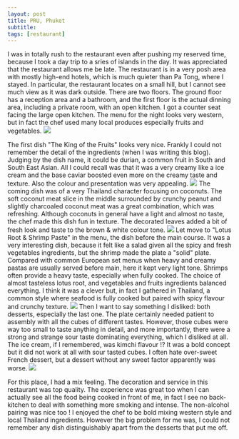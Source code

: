 ```yaml
---
layout: post
title: PRU, Phuket
subtitle: 
tags: [restaurant]
---
```


I was in totally rush to the restaurant even after pushing my reserved time, because I took a day trip to a sries of islands in the day.
It was appreciated that the restaurant allows me be late.
The restaurant is in a very posh area with mostly high-end hotels, which is much quieter than Pa Tong, where I stayed.
In particular, the restaurant locates on a small hill, but I cannot see much view as it was dark outside.
There are two floors.
The ground floor has a reception area and a bathroom, and the first floor is the actual dinning area, including a private room, with an open kitchen.
I got a counter seat facing the large open kitchen.
The menu for the night looks very western, but in fact the chef used many local produces especially fruits and vegetables.
<img src="{{ 'img/PRU-menu.jpg' | relative_url }}" />

The first dish "The King of the Fruits" looks very nice.
Frankly I could not remember the detail of the ingredients (when I was writing this blog).
Judging by the dish name, it could be durian, a common fruit in South and South East Asian.
All I could recall was that it was a very creamy like a ice cream and the base caviar boosted even more on the creamy taste and texture.
Also the colour and presentation was very appealing.
<img src="{{ 'img/PRU-king-fruit.jpg' | relative_url }}" />
The coming dish was of a very Thailand character focusing on coconuts.
The soft coconut meat slice in the middle surrounded by crunchy peanut and slightly charcoaled coconut meat was a great combination, which was refreshing.
Although coconuts in general have a light and almost no taste, the chef made this dish fun in texture.
The decorated leaves added a bit of fresh look and taste to the brown & white colour tone.
<img src="{{ 'img/PRU-coconut.jpg' | relative_url }}" />
Let move to "Lotus Root & Shrimp Paste" in the menu, the dish before the main course.
It was a very interesting dish, because it felt like a salad given all the spicy and fresh vegetables ingredients, but the shrimp made the plate a "solid" plate.
Compared with common European set menus when heavy and creamy pastas are usually served before main, here it kept very light tone.
Shrimps often provide a heavy taste, especially when fully cooked.
The choice of almost tasteless lotus root, and vegetables and fruits ingredients balanced everything.
I think it was a clever but, in fact I gathered in Thailand, a common style where seafood is fully cooked but paired with spicy flavour and crunchy texture.
<img src="{{ 'img/PRU-shrimp.jpg' | relative_url }}" />
Then I want to say something I disliked: both desserts, especially the last one.
The plate certainly needed patient to assembly with all the cubes of different tastes.
However, those cubes were way too small to taste anything in detail, and more importantly, there were a strong and strange sour taste dominating everything, which I disliked at all.
The ice cream, if I remembered, was kimchi flavour !?
It was a bold concept but it did not work at all with sour tasted cubes.
I often hate over-sweet French dessert, but a dessert without any sweet factor apparently was worse.
<img src="{{ 'img/PRU-dessert.jpg' | relative_url }}" />

For this place, I had a mix feeling.
The decoration and service in this restaurant was top quality.
The experience was great too when I can actually see all the food being cooked in front of me, in fact I see no back-kitchen to deal with something more smoking and intense.
The non-alcohol pairing was nice too !
I enjoyed the chef to be bold mixing western style and local Thailand ingredients.
However the big problem for me was, I could not remember any dish distinguishably apart from the desserts that put me off.
